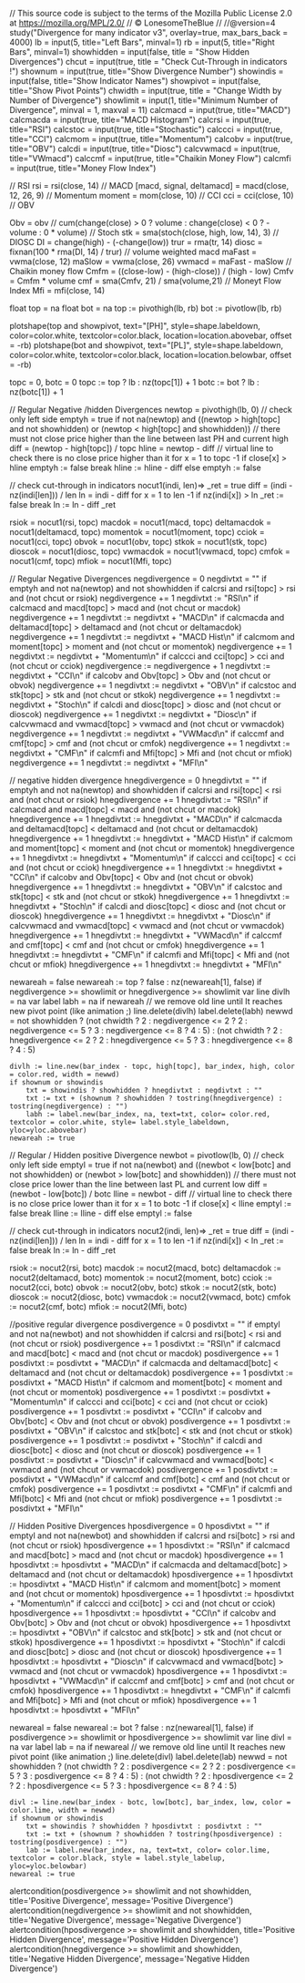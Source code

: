 // This source code is subject to the terms of the Mozilla Public License 2.0 at https://mozilla.org/MPL/2.0/
// © LonesomeTheBlue
//
//@version=4
study("Divergence for many indicator v3", overlay=true, max_bars_back = 4000)
lb = input(5, title="Left Bars", minval=1)
rb = input(5, title="Right Bars", minval=1)
showhidden = input(false, title = "Show Hidden Divergences")
chcut = input(true, title = "Check Cut-Through in indicators !")
shownum = input(true, title="Show Divergence Number")
showindis = input(false, title="Show Indicator Names")
showpivot = input(false, title="Show Pivot Points")
chwidth = input(true, title = "Change Width by Number of Divergence")
showlimit = input(1, title="Minimum Number of Divergence", minval = 1, maxval = 11)
calcmacd = input(true, title="MACD")
calcmacda = input(true, title="MACD Histogram")
calcrsi = input(true, title="RSI")
calcstoc = input(true, title="Stochastic")
calccci = input(true, title="CCI")
calcmom = input(true, title="Momentum")
calcobv = input(true, title="OBV")
calcdi = input(true, title="Diosc")
calcvwmacd = input(true, title="VWmacd")
calccmf = input(true, title="Chaikin Money Flow")
calcmfi = input(true, title="Money Flow Index")

// RSI
rsi = rsi(close, 14)
// MACD
[macd, signal, deltamacd] = macd(close, 12, 26, 9)
// Momentum
moment = mom(close, 10)
// CCI
cci = cci(close, 10)
// OBV

Obv = obv // cum(change(close) > 0 ? volume : change(close) < 0 ? -volume : 0 * volume)
// Stoch
stk = sma(stoch(close, high, low, 14), 3)
// DIOSC
DI = change(high) - (-change(low))
trur = rma(tr, 14)
diosc = fixnan(100 * rma(DI, 14) / trur)
// volume weighted macd
maFast = vwma(close, 12)
maSlow = vwma(close, 26)
vwmacd = maFast - maSlow
// Chaikin money flow
Cmfm = ((close-low) - (high-close)) / (high - low)
Cmfv = Cmfm * volume
cmf = sma(Cmfv, 21) / sma(volume,21)
// Moneyt Flow Index
Mfi = mfi(close, 14)

float top = na
float bot = na
top := pivothigh(lb, rb)
bot := pivotlow(lb, rb)

plotshape(top and showpivot, text="[PH]",  style=shape.labeldown, color=color.white, textcolor=color.black, location=location.abovebar, offset = -rb)
plotshape(bot and showpivot, text="[PL]",  style=shape.labeldown, color=color.white, textcolor=color.black, location=location.belowbar,  offset = -rb)

topc = 0, botc = 0
topc := top ? lb : nz(topc[1]) + 1
botc := bot ? lb : nz(botc[1]) + 1

// Regular Negative /hidden Divergences
newtop = pivothigh(lb, 0) // check only left side
emptyh = true
if not na(newtop) and ((newtop > high[topc] and not showhidden) or (newtop < high[topc] and showhidden))  // there must not close price higher than the line between last PH and current high
    diff = (newtop - high[topc]) / topc
    hline = newtop - diff                   // virtual line to check there is no close price higher than it
    for x = 1 to topc -1
        if close[x] > hline
            emptyh := false
            break
        hline := hline - diff
else
    emptyh := false

// check cut-through in indicators
nocut1(indi, len)=>
    _ret = true
    diff = (indi - nz(indi[len])) / len
    ln = indi - diff
    for x = 1 to len -1
        if nz(indi[x]) > ln
            _ret := false
            break
        ln := ln - diff
    _ret

rsiok = nocut1(rsi, topc)
macdok = nocut1(macd, topc)
deltamacdok = nocut1(deltamacd, topc)
momentok = nocut1(moment, topc)
cciok = nocut1(cci, topc)
obvok = nocut1(obv, topc)
stkok = nocut1(stk, topc)
dioscok = nocut1(diosc, topc)
vwmacdok = nocut1(vwmacd, topc)
cmfok = nocut1(cmf, topc)
mfiok = nocut1(Mfi, topc)

// Regular Negative Divergences
negdivergence = 0
negdivtxt = ""
if emptyh and not na(newtop) and not showhidden
    if calcrsi and rsi[topc] > rsi and (not chcut or rsiok)
        negdivergence += 1
        negdivtxt := "RSI\n"
    if calcmacd and macd[topc] > macd and (not chcut or macdok)
        negdivergence += 1
        negdivtxt := negdivtxt + "MACD\n"
    if calcmacda and deltamacd[topc] > deltamacd and (not chcut or deltamacdok)
        negdivergence += 1
        negdivtxt := negdivtxt + "MACD Hist\n"
    if calcmom and moment[topc] > moment and (not chcut or momentok)
        negdivergence += 1
        negdivtxt := negdivtxt + "Momentum\n"
    if calccci and cci[topc] > cci and (not chcut or cciok)
        negdivergence := negdivergence + 1
        negdivtxt := negdivtxt + "CCI\n"
    if calcobv and Obv[topc] > Obv and (not chcut or obvok)
        negdivergence += 1
        negdivtxt := negdivtxt + "OBV\n"
    if calcstoc and stk[topc] > stk and (not chcut or stkok)
        negdivergence += 1
        negdivtxt := negdivtxt + "Stoch\n"
    if calcdi and diosc[topc] > diosc and (not chcut or dioscok)
        negdivergence += 1
        negdivtxt := negdivtxt + "Diosc\n"
    if calcvwmacd and vwmacd[topc] > vwmacd and (not chcut or vwmacdok)
        negdivergence += 1
        negdivtxt := negdivtxt + "VWMacd\n"
    if calccmf and cmf[topc] > cmf  and (not chcut or cmfok)
        negdivergence += 1
        negdivtxt := negdivtxt + "CMF\n"
    if calcmfi and Mfi[topc] > Mfi  and (not chcut or mfiok)
        negdivergence += 1
        negdivtxt := negdivtxt + "MFI\n"

// negative hidden divergence
hnegdivergence = 0
hnegdivtxt = ""
if emptyh and not na(newtop) and showhidden
    if calcrsi and rsi[topc] < rsi and (not chcut or rsiok)
        hnegdivergence += 1
        hnegdivtxt := "RSI\n"
    if calcmacd and macd[topc] < macd and (not chcut or macdok)
        hnegdivergence += 1
        hnegdivtxt := hnegdivtxt + "MACD\n"
    if calcmacda and deltamacd[topc] < deltamacd and (not chcut or deltamacdok)
        hnegdivergence += 1
        hnegdivtxt := hnegdivtxt + "MACD Hist\n"
    if calcmom and moment[topc] < moment and (not chcut or momentok)
        hnegdivergence += 1
        hnegdivtxt := hnegdivtxt + "Momentum\n"
    if calccci and cci[topc] < cci and (not chcut or cciok)
        hnegdivergence += 1
        hnegdivtxt := hnegdivtxt + "CCI\n"
    if calcobv and Obv[topc] < Obv and (not chcut or obvok)
        hnegdivergence += 1
        hnegdivtxt := hnegdivtxt + "OBV\n"
    if calcstoc and stk[topc] < stk and (not chcut or stkok)
        hnegdivergence += 1
        hnegdivtxt := hnegdivtxt + "Stoch\n"
    if calcdi and diosc[topc] < diosc and (not chcut or dioscok)
        hnegdivergence += 1
        hnegdivtxt := hnegdivtxt + "Diosc\n"
    if calcvwmacd and vwmacd[topc] < vwmacd and (not chcut or vwmacdok)
        hnegdivergence += 1
        hnegdivtxt := hnegdivtxt + "VWMacd\n"
    if calccmf and cmf[topc] < cmf and (not chcut or cmfok)
        hnegdivergence += 1
        hnegdivtxt := hnegdivtxt + "CMF\n"
    if calcmfi and Mfi[topc] < Mfi  and (not chcut or mfiok)
        hnegdivergence += 1
        hnegdivtxt := hnegdivtxt + "MFI\n"

newareah = false
newareah := top ? false : nz(newareah[1], false)
if negdivergence >= showlimit or hnegdivergence >= showlimit
    var line divlh = na
    var label labh = na
    if newareah                             // we remove old line until It reaches new pivot point (like animation ;)
        line.delete(divlh)
        label.delete(labh)
    newwd = not showhidden ?
       (not chwidth ? 2 :
       negdivergence <= 2 ? 2 :
       negdivergence <= 5 ? 3 :
       negdivergence <= 8 ? 4 : 5) :
       (not chwidth ? 2 :
       hnegdivergence <= 2 ? 2 :
       hnegdivergence <= 5 ? 3 :
       hnegdivergence <= 8 ? 4 : 5)
       
    divlh := line.new(bar_index - topc, high[topc], bar_index, high, color = color.red, width = newwd)
    if shownum or showindis
        txt = showindis ? showhidden ? hnegdivtxt : negdivtxt : ""
        txt := txt + (shownum ? showhidden ? tostring(hnegdivergence) : tostring(negdivergence) : "")
        labh := label.new(bar_index, na, text=txt, color= color.red, textcolor = color.white, style= label.style_labeldown, yloc=yloc.abovebar)
    newareah := true 

// Regular / Hidden positive Divergence
newbot = pivotlow(lb, 0) // check only left side
emptyl = true
if not na(newbot) and ((newbot < low[botc] and not showhidden) or   (newbot > low[botc] and showhidden))  // there must not close price lower than the line between last PL and current low
    diff = (newbot - low[botc]) / botc
    lline = newbot - diff                   // virtual line to check there is no close price lower than it
    for x = 1 to botc -1
        if close[x] < lline
            emptyl := false
            break
        lline := lline - diff
else
    emptyl := false

// check cut-through in indicators
nocut2(indi, len)=>
    _ret = true
    diff = (indi - nz(indi[len])) / len
    ln = indi - diff
    for x = 1 to len -1
        if nz(indi[x]) < ln
            _ret := false
            break
        ln := ln - diff
    _ret

rsiok := nocut2(rsi, botc)
macdok := nocut2(macd, botc)
deltamacdok := nocut2(deltamacd, botc)
momentok := nocut2(moment, botc)
cciok := nocut2(cci, botc)
obvok := nocut2(obv, botc)
stkok := nocut2(stk, botc)
dioscok := nocut2(diosc, botc)
vwmacdok := nocut2(vwmacd, botc)
cmfok := nocut2(cmf, botc)
mfiok := nocut2(Mfi, botc)

//positive regular divergence
posdivergence = 0
posdivtxt = ""
if emptyl and not na(newbot) and not showhidden
    if calcrsi and rsi[botc] < rsi and (not chcut or rsiok)
        posdivergence += 1
        posdivtxt := "RSI\n"
    if calcmacd and macd[botc] < macd  and (not chcut or macdok)
        posdivergence += 1
        posdivtxt := posdivtxt + "MACD\n"
    if calcmacda and deltamacd[botc] < deltamacd and (not chcut or deltamacdok)
        posdivergence += 1
        posdivtxt := posdivtxt + "MACD Hist\n"
    if calcmom and moment[botc] < moment and (not chcut or momentok)
        posdivergence += 1
        posdivtxt := posdivtxt + "Momentum\n"
    if calccci and cci[botc] < cci and (not chcut or cciok)
        posdivergence += 1
        posdivtxt := posdivtxt + "CCI\n"
    if calcobv and Obv[botc] < Obv and (not chcut or obvok)
        posdivergence += 1
        posdivtxt := posdivtxt + "OBV\n"
    if calcstoc and stk[botc] < stk and (not chcut or stkok)
        posdivergence += 1
        posdivtxt := posdivtxt + "Stoch\n"
    if calcdi and diosc[botc] < diosc and (not chcut or dioscok)
        posdivergence += 1
        posdivtxt := posdivtxt + "Diosc\n"
    if calcvwmacd and vwmacd[botc] < vwmacd and (not chcut or vwmacdok)
        posdivergence += 1
        posdivtxt := posdivtxt + "VWMacd\n"
    if calccmf and cmf[botc] < cmf and (not chcut or cmfok)
        posdivergence += 1
        posdivtxt := posdivtxt + "CMF\n"
    if calcmfi and Mfi[botc] < Mfi and (not chcut or mfiok)
        posdivergence += 1
        posdivtxt := posdivtxt + "MFI\n"

// Hidden Positive Divergences
hposdivergence = 0
hposdivtxt = ""
if emptyl and not na(newbot) and showhidden
    if calcrsi and rsi[botc] > rsi and (not chcut or rsiok)
        hposdivergence += 1
        hposdivtxt := "RSI\n"
    if calcmacd and macd[botc] > macd  and (not chcut or macdok)
        hposdivergence += 1
        hposdivtxt := hposdivtxt + "MACD\n"
    if calcmacda and deltamacd[botc] > deltamacd and (not chcut or deltamacdok)
        hposdivergence += 1
        hposdivtxt := hposdivtxt + "MACD Hist\n"
    if calcmom and moment[botc] > moment and (not chcut or momentok)
        hposdivergence += 1
        hposdivtxt := hposdivtxt + "Momentum\n"
    if calccci and cci[botc] > cci and (not chcut or cciok)
        hposdivergence += 1
        hposdivtxt := hposdivtxt + "CCI\n"
    if calcobv and Obv[botc] > Obv and (not chcut or obvok)
        hposdivergence += 1
        hposdivtxt := hposdivtxt + "OBV\n"
    if calcstoc and stk[botc] > stk and (not chcut or stkok)
        hposdivergence += 1
        hposdivtxt := hposdivtxt + "Stoch\n"
    if calcdi and diosc[botc] > diosc and (not chcut or dioscok)
        hposdivergence += 1
        hposdivtxt := hposdivtxt + "Diosc\n"
    if calcvwmacd and vwmacd[botc] > vwmacd and (not chcut or vwmacdok)
        hposdivergence += 1
        hposdivtxt := hposdivtxt + "VWMacd\n"
    if calccmf and cmf[botc] > cmf and (not chcut or cmfok)
        hposdivergence += 1
        hposdivtxt := hnegdivtxt + "CMF\n"
    if calcmfi and Mfi[botc] > Mfi and (not chcut or mfiok)
        hposdivergence += 1
        hposdivtxt := hposdivtxt + "MFI\n"

newareal = false
newareal := bot ? false : nz(newareal[1], false)
if posdivergence >= showlimit or hposdivergence >= showlimit
    var line divl = na
    var label lab = na
    if newareal                             // we remove old line until It reaches new pivot point (like animation ;)
        line.delete(divl)
        label.delete(lab)
    newwd = not showhidden ?
       (not chwidth ? 2 :
       posdivergence <= 2 ? 2 :
       posdivergence <= 5 ? 3 :
       posdivergence <= 8 ? 4 : 5) :
       (not chwidth ? 2 :
       hposdivergence <= 2 ? 2 :
       hposdivergence <= 5 ? 3 :
       hposdivergence <= 8 ? 4 : 5)
       
    divl := line.new(bar_index - botc, low[botc], bar_index, low, color = color.lime, width = newwd)
    if shownum or showindis
        txt = showindis ? showhidden ? hposdivtxt : posdivtxt : ""
        txt := txt + (shownum ? showhidden ? tostring(hposdivergence) : tostring(posdivergence) : "")
        lab := label.new(bar_index, na, text=txt, color= color.lime, textcolor = color.black, style = label.style_labelup, yloc=yloc.belowbar)
    newareal := true
 
alertcondition(posdivergence >= showlimit and not showhidden, title='Positive Divergence', message='Positive Divergence')
alertcondition(negdivergence >= showlimit and not showhidden, title='Negative Divergence', message='Negative Divergence')
alertcondition(hposdivergence >= showlimit and showhidden, title='Positive Hidden Divergence', message='Positive Hidden Divergence')
alertcondition(hnegdivergence >= showlimit and showhidden, title='Negative Hidden Divergence', message='Negative Hidden Divergence')
